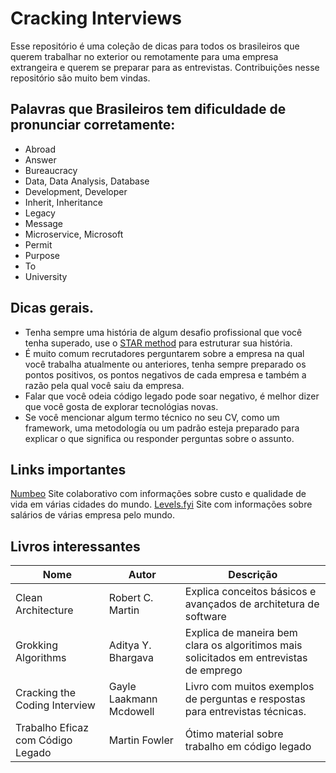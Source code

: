 # Cracking Interviews

Esse repositório é uma coleção de dicas para todos os brasileiros que querem trabalhar no exterior ou remotamente para uma empresa extrangeira e querem se preparar para as entrevistas. 
Contribuições nesse repositório são muito bem vindas.


## Palavras que Brasileiros tem dificuldade de pronunciar corretamente:
* Abroad
* Answer
* Bureaucracy
* Data, Data Analysis, Database
* Development, Developer
* Inherit, Inheritance
* Legacy
* Message
* Microservice, Microsoft
* Permit
* Purpose
* To
* University

## Dicas gerais.
* Tenha sempre uma história de algum desafio profissional que você tenha superado, use o [STAR method](https://en.wikipedia.org/wiki/Situation,_task,_action,_result) para estruturar sua história. 
* É muito comum recrutadores perguntarem sobre a empresa na qual você trabalha atualmente ou anteriores, tenha sempre preparado os pontos positivos, os pontos negativos de cada empresa e também a razão pela qual você saiu da empresa. 
* Falar que você odeia código legado pode soar negativo, é melhor dizer que você gosta de explorar tecnológias novas.
* Se você mencionar algum termo técnico no seu CV, como um framework, uma metodología ou um padrão esteja preparado para explicar o que significa ou responder perguntas sobre o assunto.

## Links importantes
[Numbeo](https://www.numbeo.com) Site colaborativo com informações sobre custo e qualidade de vida em várias cidades do mundo.
[Levels.fyi](https://www.levels.fyi/) Site com informações sobre salários de várias empresa pelo mundo.

## Livros interessantes

Nome | Autor | Descrição
-----|-------|-----------
Clean Architecture | Robert C. Martin | Explica conceitos básicos e avançados de architetura de software
Grokking Algorithms | Aditya Y. Bhargava | Explica de maneira bem clara os algoritimos mais solicitados em entrevistas de emprego
Cracking the Coding Interview | Gayle Laakmann Mcdowell | Livro com muitos exemplos de perguntas e respostas para entrevistas técnicas. 
Trabalho Eficaz com Código Legado | Martin Fowler | Ótimo material sobre trabalho em código legado